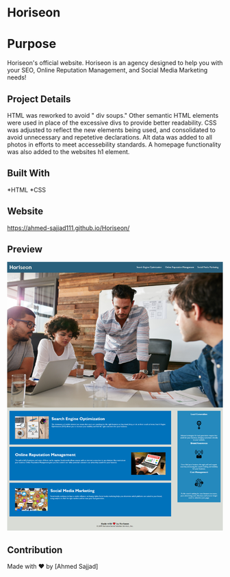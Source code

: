 # Horiseon

# Purpose
Horiseon's official website. Horiseon is an agency designed to help you with your SEO, Online Reputation Management, and Social Media Marketing needs!

## Project Details
HTML was reworked to avoid " div soups." Other semantic HTML elements were used in place of the excessive divs to provide better readability. CSS was adjusted to reflect the new elements being used, and consolidated to avoid unnecessary and repetetive declarations. Alt data was added to all photos in efforts to meet accessebility standards. A homepage functionality was also added to the websites h1 element.

## Built With
*HTML
*CSS

## Website
https://ahmed-sajjad111.github.io/Horiseon/

## Preview
![Screenshot of project's webpage](assets/images/Horiseon-Webpage.png)

## Contribution
Made with ❤️ by [Ahmed Sajjad]
